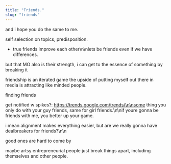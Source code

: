 ```yaml
---
title: "Friends."
slug: "friends"
---
```


and i hope you do the same to me.

self selection on topics, predisposition.

+ true friends improve each other\n\nlets be friends even if we have differences.

but that MO also is their strength, i can get to the essence of something by breaking it

friendship is an iterated game
the upside of putting myself out there in media is attracting like minded people.

finding friends

get notified w spikes?: https://trends.google.com/trends/\n\nsome thing you only do with your guy friends, same for girl friends.\n\nif youre gonna be friends with me, you better up your game.

i mean alignment makes everything easier, but are we really gonna have dealbreakers for friends?\n\n

good ones are hard to come by

maybe artsy entrepreneurial people just break things apart, including themselves and other people.

